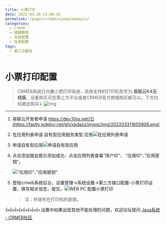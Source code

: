 ```yaml
---
title: 小票打印
date: 2022-03-26 13:46:34
permalink: /pages/crmeb/xiaopiaodayin/
categories:
  - crmeb
  - 搭建教程
  - 系统配置
  - 应用配置
tags:
  - 第三方服务
---
```

# **小票打印配置**

> CRMEB系统已内置小票打印系统，具体支持的打印机型号为:**易联云K4无线版**，设备购买可在第三方平台或者CRMEB官方商城购买都可以。下方扫码直达购买↓
> ![img](https://img.kancloud.cn/06/99/0699f439c2ce67e447f5c23211149564_245x222.png)

------

1. 易联云开发者申请 https://dev.10ss.net/![](https://fastly.jsdelivr.net/gh/xbdazz/mypic/img/202203311605906.png)

2. 在应用列表申请 自有型应用服务类型 应用![在应用列表申请](https://fastly.jsdelivr.net/gh/xbdazz/mypic/img/202203311605245.png)

3. 申请自有型应用![申请自有型应用](https://fastly.jsdelivr.net/gh/xbdazz/mypic/img/202203311606720.png)

4. 点击添加就会提示添加成功，点击应用列表查看”用户ID”、 “应用ID”、”应用密钥”。

   ![ “应用ID”、”应用密钥”](https://fastly.jsdelivr.net/gh/xbdazz/mypic/img/202203311607936.png)

5. 登陆crmeb系统后台，设置管理→系统设置→第三方接口配置-小票打印设置，填写相关信息，提交。![WEB PC 配置小票打印](https://fastly.jsdelivr.net/gh/xbdazz/mypic/img/202203311612029.png)

   > 注：终端号在打印机的底部。

👍👍👍👍👍👍👍👍 设置中如果出现其他不能处理的问题，欢迎论坛提问 [Java系统 - CRMEB社区](https://q.crmeb.com/?categoryId=122&sequence=0)